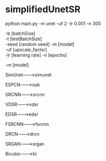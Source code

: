 # simplifiedUnetSR


python main.py -m unet -uf 2 -lr 0.001 -n 300

-b [batchSize]	
-t [testBatchSize]	
-seed [random seed]	
-m [model] 	
-uf [upscale_factor]	
-lr [learning rate]	
-n [epochs]	


-m [model] 	

SimUnet--->simunet	

ESPCN--->sub	

SRCNN--->srcnn	

VDSR--->vdsr	

EDSR--->edsr	

FSRCNN--->fsrcnn	

DRCN--->drcn	

SRGAN--->srgan	

Bicubic--->bi	
